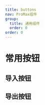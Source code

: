 ```yaml
---
title: buttons
nav: ProMax组件
group:
  title: 通用组件
  order: 0
order: 0
---
```


# 常用按钮

## 导入按钮

<code src="./demos/button/demo1.tsx"></code>

## 导出按钮

<code src="./demos/button/demo2.tsx"></code>
